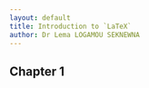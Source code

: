 ```yaml
---
layout: default
title: Introduction to `LaTeX`
author: Dr Lema LOGAMOU SEKNEWNA
---
```


## Chapter 1
